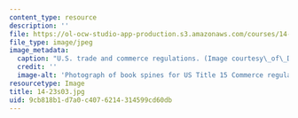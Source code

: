 ```yaml
---
content_type: resource
description: ''
file: https://ol-ocw-studio-app-production.s3.amazonaws.com/courses/14-23-government-regulation-of-industry-spring-2003/9cb818b1d7a0c4076214314599cd60db_14-23s03.jpg
file_type: image/jpeg
image_metadata:
  caption: "U.S. trade and commerce regulations. (Image courtesy\_of\_Daniel Bersak.)"
  credit: ''
  image-alt: 'Photograph of book spines for US Title 15 Commerce regulations. '
resourcetype: Image
title: 14-23s03.jpg
uid: 9cb818b1-d7a0-c407-6214-314599cd60db
---
```

